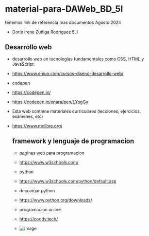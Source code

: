 # material-para-DAWeb_BD_5I
tenemos link de referencia mas documentos Agosto 2024
- Dorle Irene Zuñiga Rodriguez 5_i
## Desarrollo web
- desarrollo web en tecnologías fundamentales como CSS, HTML y JavaScript.
- https://www.eniun.com/cursos-diseno-desarrollo-web/
- codepen
- https://codepen.io/

- https://codepen.io/enara/pen/LYogGy
- Esta web contiene materiales curriculares (lecciones, ejercicios, exámenes, etc)
- https://www.mclibre.org/
  ## framework y lenguaje de programacion
  - paginas web para programacion
  - https://www.w3schools.com/
  - python
  - https://www.w3schools.com/python/default.asp
  - descargar python
  - https://www.python.org/downloads/
 
  - programacion online
  - https://coddy.tech/
  - ![image](https://github.com/user-attachments/assets/16183e86-ba83-4989-8181-dc813d886c5e)

